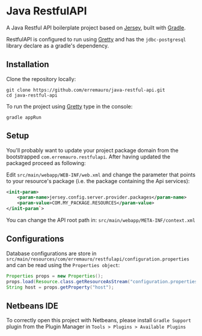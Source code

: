 # Java RestfulAPI

A Java Restful API boilerplate project based on [Jersey][1], 
built with [Gradle][2].

RestfulAPI is configured to run using [Gretty][3] and has the `jdbc-postgresql`
library declare as a gradle's dependency.

[1]: https://jersey.github.io
[2]: https://gradle.org
[3]: http://akhikhl.github.io/gretty-doc/Getting-started.html

## Installation

Clone the repository locally:

    git clone https://github.com/erremauro/java-restful-api.git
    cd java-restful-api

To run the project using [Gretty][1] type in the console:

    gradle appRun

## Setup

You'll probably want to update your project package domain from the bootstrapped
`com.erremauro.restfulapi`. After having updated the packaged proceed as 
following:

Edit `src/main/webapp/WEB-INF/web.xml` and change the parameter that points to
your resource's package (i.e. the package containing the Api services):

  ```xml
  <init-param>
      <param-name>jersey.config.server.provider.packages</param-name>
      <param-value>COM.MY_PACKAGE.RESOURCES</param-value>
  </init-param`>
  ```

You can change the API root path in: `src/main/webapp/META-INF/context.xml`

## Configurations

Database configurations are store in 
`src/main/resources/com/erremauro/restfulapi/configuration.properties` and can
be read using the `Properties object`:

  ```java
  Properties props = new Properties();
  props.load(Resource.class.getResourceAsStream("configuration.properties");
  String host = props.getProperty("host");
  ```

## Netbeans IDE

To correctly open this project with Netbeans, please install `Gradle Support`
plugin from the Plugin Manager in `Tools > Plugins > Available Plugins`
